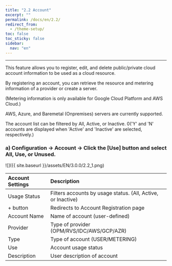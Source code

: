 ```yaml
---
title: "2.2 Account"
excerpt: ""
permalink: /docs/en/2.2/
redirect_from:
  - /theme-setup/
toc: false
toc_sticky: false
sidebar:
  nav: "en"
---
```



---
This feature allows you to register, edit, and delete public/private cloud account information to be used as a cloud resource.

By registering an account, you can retrieve the resource and metering information of a provider or create a server.

\(Metering information is only available for Google Cloud Platform and AWS Cloud.\)

AWS, Azure, and Baremetal \(Onpremises\) servers are currently supported.

The account list can be filtered by All, Active, or Inactive. 0('Y' and 'N' accounts are displayed when 'Active' and 'Inactive' are selected, respectively.\)

### a\) Configuration → Account → Click the [Use] button and select All, Use, or Unused.
![]({{ site.baseurl }}/assets/EN/3.0.0/2.2_1.png)

| **Account Settings** | **Description** |
| :--- | :--- |
| Usage Status | Filters accounts by usage status. \(All, Active, or Inactive\) |
| + button | Redirects to Account Registration page |
| Account Name | Name of account \(user-defined\) |
| Provider | Type of provider \(OPM/RVS/IDC/AWS/GCP/AZR\) |
| Type | Type of account \(USER/METERING\) |
| Use | Account usage status |
| Description | User description of account |
